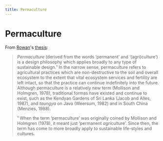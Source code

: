 ```yaml
---
title: Permaculture
---
```


# Permaculture

From [Rowan](/people/rowan)'s
[thesis](/people/rowan/Biol_BC_2015_RRvdMolen.pdf):
> *Permaculture* (derived from the words ‘permanent’ and ‘(agri)culture’) is a
> design philosophy which applies broadly to any type of sustainable design.¹
> In the narrow sense, permaculture refers to agricultural practices which are
> non-destructive to the soil and overall ecosystem to the extent that vital
> ecosystem services and fertility are left intact, so that the practice can
> continue indefinitely into the future. Although permaculture is a relatively
> new term (Mollison and Holmgren, 1978), traditional formas have existed and
> continue to exist, such as the Kendyan Gardens of Sri Lanka (Jacob and Alles,
> 1987), and *taungya* on Java (Weersum, 1982) and in South China (Menzies,
> 1988).
>
> ¹ When the term ‘permaculture’ was originally coined by Mollison and Holmgren
> (1978), it meant just ‘permanent *agri*culture’. Since then, the term has
> come to more broadly apply to sustainable life-styles and cultures.

